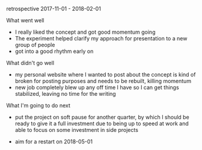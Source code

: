 retrospective 2017-11-01 - 2018-02-01

What went well

- I really liked the concept and got good momentum going 
- The experiment helped clarify my approach for presentation to a new group of people
- got into a good rhythm early on

What didn't go well

- my personal website where I wanted to post about the concept is kind of broken for posting purposes and needs to be rebuilt, killing momentum
- new job completely blew up any off time I have so I can get things stabilized, leaving no time for the writing

What I'm going to do next
- put the project on soft pause for another quarter, by which I should be ready to give it a full investment due to being up to speed at work and able to focus on some investment in side projects

- aim for a restart on 2018-05-01
